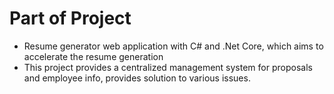 
# Part of Project
- Resume generator web application with C# and .Net Core, which aims to accelerate the resume generation
- This project provides a centralized management system for proposals and employee info, provides solution to various issues.
